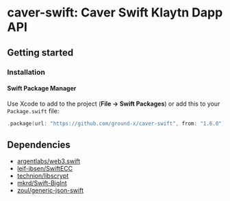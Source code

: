 # caver-swift: Caver Swift Klaytn Dapp API

## Getting started

### Installation

#### Swift Package Manager


Use Xcode to add to the project (**File -> Swift Packages**) or add this to your `Package.swift` file:
```swift
.package(url: "https://github.com/ground-x/caver-swift", from: "1.6.0")
```

## Dependencies

- [argentlabs/web3.swift](https://github.com/argentlabs/web3.swift)
- [leif-ibsen/SwiftECC](https://github.com/leif-ibsen/SwiftECC)
- [technion/libscrypt](https://github.com/technion/libscrypt)
- [mkrd/Swift-BigInt](https://github.com/mkrd/Swift-BigInt)
- [zoul/generic-json-swift](https://github.com/zoul/generic-json-swift)
